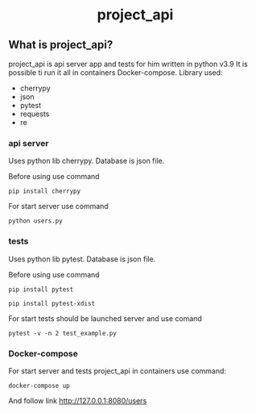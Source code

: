 <div align='center'>
  <h1>project_api</h1>
</div>

## What is project_api?

project_api is api server app and tests for him written in python v3.9 It is possible ti run it all in containers Docker-compose.
Library used:
- cherrypy
- json
- pytest
- requests
- re

### api server

Uses python lib cherrypy. Database is json file.

Before using use command 

```pip install cherrypy```

For start server use command

`python users.py`

### tests

Uses python lib pytest. Database is json file.

Before using use command 

`pip install pytest`

`pip install pytest-xdist`

For start tests should be launched server and use comand

`pytest -v -n 2 test_example.py`

### Docker-compose

For start server and tests project_api in containers use command:

`docker-compose up`

And follow link <http://127.0.0.1:8080/users>


